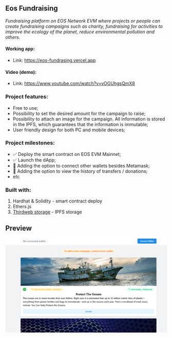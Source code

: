 ## Eos Fundraising

<i>Fundraising platform on EOS Network EVM where projects or people can create fundraising campaigns such as charity, fundraising for activities to improve the ecology of the planet, reduce environmental pollution and others.</i>

#### Working app:

- Link: https://eos-fundrasing.vercel.app

#### Video (demo):

- Link: https://www.youtube.com/watch?v=vOGUhgsQmX8

### Project features:
- Free to use;
- Possibility to set the desired amount for the campaign to raise;
- Possibility to attach an image for the campaign. All information is stored in the IPFS, which guarantees that the information is immutable;
- User friendly design for both PC and mobile devices;

### Project milestones:
- ✅ Deploy the smart contract on EOS EVM Mainnet;
- ✅ Launch the dApp;
- 🔄 Adding the option to connect other wallets besides Metamask;
- 🔄 Adding the option to view the history of transfers / donations;
- etc

### Built with:

1. Hardhat & Solidity -  smart contract deploy
2. Ethers.js
3. [Thirdweb storage](https://thirdweb.com/storage) - IPFS storage


## Preview

![eos-fundraising-preview](/eos-fundraising-preview.png)

